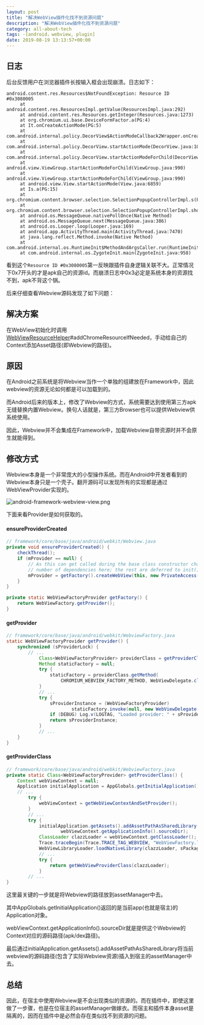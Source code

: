 ```yaml
---
layout: post
title: "解决WebView插件化找不到资源问题"
description: "解决WebView插件化找不到资源问题"
category: all-about-tech
tags: -[android，webview, plugin]
date: 2019-08-19 13:13:57+00:00
---
```



## 日志

后台反馈用户在浏览器插件长按输入框会出现崩溃。日志如下：

```
android.content.res.Resources$NotFoundException: Resource ID #0x3080005
     at android.content.res.ResourcesImpl.getValue(ResourcesImpl.java:292)
     at android.content.res.Resources.getInteger(Resources.java:1273)
     at org.chromium.ui.base.DeviceFormFactor.a(PG:4)
     at It.onCreateActionMode(PG:5)
     at com.android.internal.policy.DecorView$ActionModeCallback2Wrapper.onCreateActionMode(DecorView.java:2638)
     at com.android.internal.policy.DecorView.startActionMode(DecorView.java:1014)
     at com.android.internal.policy.DecorView.startActionModeForChild(DecorView.java:970)
     at android.view.ViewGroup.startActionModeForChild(ViewGroup.java:990)
     at android.view.ViewGroup.startActionModeForChild(ViewGroup.java:990)
     at android.view.View.startActionMode(View.java:6859)
     at Is.a(PG:15)
     at org.chromium.content.browser.selection.SelectionPopupControllerImpl.s(PG:147)
     at org.chromium.content.browser.selection.SelectionPopupControllerImpl.showSelectionMenu(PG:124)
     at android.os.MessageQueue.nativePollOnce(Native Method)
     at android.os.MessageQueue.next(MessageQueue.java:386)
     at android.os.Looper.loop(Looper.java:169)
     at android.app.ActivityThread.main(ActivityThread.java:7470)
     at java.lang.reflect.Method.invoke(Native Method)
     at com.android.internal.os.RuntimeInit$MethodAndArgsCaller.run(RuntimeInit.java:524)
     at com.android.internal.os.ZygoteInit.main(ZygoteInit.java:958)
```

看到这个`Resource ID #0x3080005`第一反映跟插件自身逻辑关联不大。正常情况下0x7开头的才是apk自己的资源id。而崩溃日志中0x3必定是系统本身的资源找不到，apk不背这个锅。

后来仔细查看Webview源码发现了如下问题：

## 解决方案

在WebView初始化时调用[WebViewResourceHelper](http://t.cn/AijzG85y)#addChromeResourceIfNeeded，手动给自己的Context添加Asset路径(即Webview的路径)。

## 原因

在Android之前系统是将Webview当作一个单独的组建放在Framework中，因此webview的资源无论如何都是可以加载到的。

而Android后来的版本上，修改了Webview的方式，系统需要达到使用第三方apk无缝替换内置Webview。换句人话就是，第三方Browser也可以提供Webview供系统使用。

因此，Webview并不会集成在Framework中，加载Webview自带资源时并不会原生就能得到。

## 修改方式

Webview本身是一个非常庞大的小型操作系统。而在Android中开发者看到的Webview本身只是一个壳子。翻开源码可以发现所有的实现都是通过WebViewProvider实现的。

![android-framework-webview-view.png](http://t.cn/Aij7BYE3)

下面来看Provider是如何获取的。

#### ensureProviderCreated


```java
// framework/core/base/java/android/webkit/Webview.java
private void ensureProviderCreated() {
    checkThread();
    if (mProvider == null) {
        // As this can get called during the base class constructor chain, pass the minimum
        // number of dependencies here; the rest are deferred to init().
        mProvider = getFactory().createWebView(this, new PrivateAccess());
    }
}

private static WebViewFactoryProvider getFactory() {
    return WebViewFactory.getProvider();
}
```

#### getProvider

```java
// framework/core/base/java/android/webkit/WebviewFactory.java
static WebViewFactoryProvider getProvider() {
    synchronized (sProviderLock) {
        // ...
            Class<WebViewFactoryProvider> providerClass = getProviderClass();
            Method staticFactory = null;
            try {
                staticFactory = providerClass.getMethod(
                    CHROMIUM_WEBVIEW_FACTORY_METHOD, WebViewDelegate.class);
            }
            // ...
            try {
                sProviderInstance = (WebViewFactoryProvider)
                        staticFactory.invoke(null, new WebViewDelegate());
                if (DEBUG) Log.v(LOGTAG, "Loaded provider: " + sProviderInstance);
                return sProviderInstance;
            }
            // ...
    }
}
```

#### getProviderClass


```java
// framework/core/base/java/android/webkit/WebviewFactory.java
private static Class<WebViewFactoryProvider> getProviderClass() {
    Context webViewContext = null;
    Application initialApplication = AppGlobals.getInitialApplication();
    // ...
        try {
            webViewContext = getWebViewContextAndSetProvider();
        }
        // ...
        try {
            initialApplication.getAssets().addAssetPathAsSharedLibrary(
                    webViewContext.getApplicationInfo().sourceDir);
            ClassLoader clazzLoader = webViewContext.getClassLoader();
            Trace.traceBegin(Trace.TRACE_TAG_WEBVIEW, "WebViewFactory.loadNativeLibrary()");
            WebViewLibraryLoader.loadNativeLibrary(clazzLoader, sPackageInfo);
            // ...
            try {
                return getWebViewProviderClass(clazzLoader);
            }
        // ...
}
```

这里最关键的一步就是将Webview的路径放到assetManager中去。

其中AppGlobals.getInitialApplication()返回的是当前app(也就是宿主)的Application对象。

webViewContext.getApplicationInfo().sourceDir就是提供这个Webview的Context对应的源码路径(apk/dex路径)。

最后通过initialApplication.getAssets().addAssetPathAsSharedLibrary将当前webview的源码路径(包含了实际Webview资源)插入到宿主的assetManager中去。

## 总结

因此，在宿主中使用Webview是不会出现类似的资源的。而在插件中，即使这里做了一步骤，也是在位宿主的assetManager做嫁衣。而宿主和插件本身asset是隔离的，因而在插件中是必然会存在类似找不到资源的问题。
